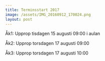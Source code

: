 ```yaml
---
title: Terminsstart 2017
image: /assets/IMG_20160912_170024.png
layout: post
---
```


Åk1: Upprop tisdagen 15 augusti 09:00 i aulan

Åk2: Upprop torsdagen 17 augusti 09:00

Åk3: Upprop torsdagen 17 augusti 10:00
